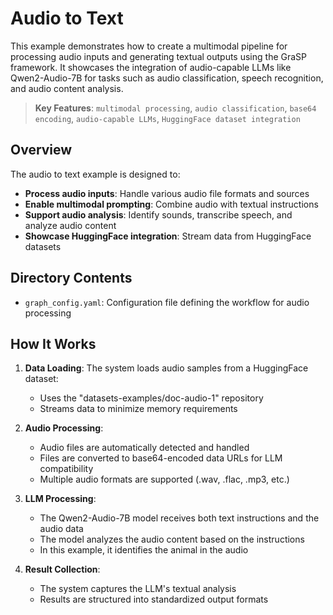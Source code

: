 # Audio to Text

This example demonstrates how to create a multimodal pipeline for processing audio inputs and generating textual outputs using the GraSP framework. It showcases the integration of audio-capable LLMs like Qwen2-Audio-7B for tasks such as audio classification, speech recognition, and audio content analysis.

> **Key Features**:
> `multimodal processing`, `audio classification`, `base64 encoding`, `audio-capable LLMs`, `HuggingFace dataset integration`

## Overview

The audio to text example is designed to:

- **Process audio inputs**: Handle various audio file formats and sources
- **Enable multimodal prompting**: Combine audio with textual instructions
- **Support audio analysis**: Identify sounds, transcribe speech, and analyze audio content
- **Showcase HuggingFace integration**: Stream data from HuggingFace datasets

## Directory Contents

- `graph_config.yaml`: Configuration file defining the workflow for audio processing

## How It Works

1. **Data Loading**: The system loads audio samples from a HuggingFace dataset:
   - Uses the "datasets-examples/doc-audio-1" repository
   - Streams data to minimize memory requirements

2. **Audio Processing**:
   - Audio files are automatically detected and handled
   - Files are converted to base64-encoded data URLs for LLM compatibility
   - Multiple audio formats are supported (.wav, .flac, .mp3, etc.)

3. **LLM Processing**:
   - The Qwen2-Audio-7B model receives both text instructions and the audio data
   - The model analyzes the audio content based on the instructions
   - In this example, it identifies the animal in the audio

4. **Result Collection**:
   - The system captures the LLM's textual analysis
   - Results are structured into standardized output formats
